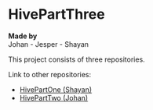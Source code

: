 # HivePartThree

**Made by** \
Johan - Jesper - Shayan

This project consists of three repositories.

Link to other repositories:
* [HivePartOne (Shayan)](https://github.com/ShayanParsai/HivePartOne)
* [HivePartTwo (Johan)](https://github.com/JohanWWW/HivePartTwo)
